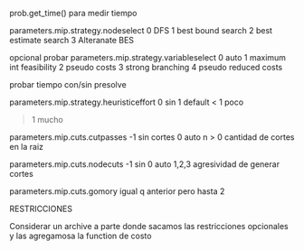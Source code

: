 prob.get_time() para medir tiempo

parameters.mip.strategy.nodeselect
0 DFS
1 best bound search
2 best estimate search
3 Alteranate BES

opcional probar 
parameters.mip.strategy.variableselect
0 auto
1 maximum int feasibility
2 pseudo costs
3 strong branching
4 pseudo reduced costs

probar tiempo con/sin presolve

parameters.mip.strategy.heuristiceffort
0 sin
1 default
< 1 poco
> 1 mucho

parameters.mip.cuts.cutpasses
-1 sin cortes
0 auto
n > 0 cantidad de cortes en la raiz

parameters.mip.cuts.nodecuts
-1 sin
0 auto
1,2,3 agresividad de generar cortes

parameters.mip.cuts.gomory
igual q anterior pero hasta 2

RESTRICCIONES

Considerar un archive a parte donde sacamos las restricciones opcionales y las agregamosa la function de costo

